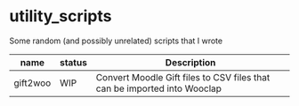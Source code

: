 # utility_scripts
Some random (and possibly unrelated) scripts that I wrote

|   name   | status | Description |
|----------|--------|-------|
| gift2woo |   WIP  | Convert Moodle Gift files to CSV files that can be imported into Wooclap |

